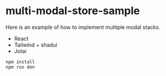 # multi-modal-store-sample

Here is an example of how to implement multiple modal stacks.

- React
- Tailwind + shadui
- Jotai

```
npm install
npm run den
```
